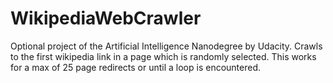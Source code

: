 # WikipediaWebCrawler
Optional project of the Artificial Intelligence Nanodegree by Udacity.
Crawls to the first wikipedia link in a page which is randomly selected. This works for a max of 25 page redirects or until a loop is encountered.
